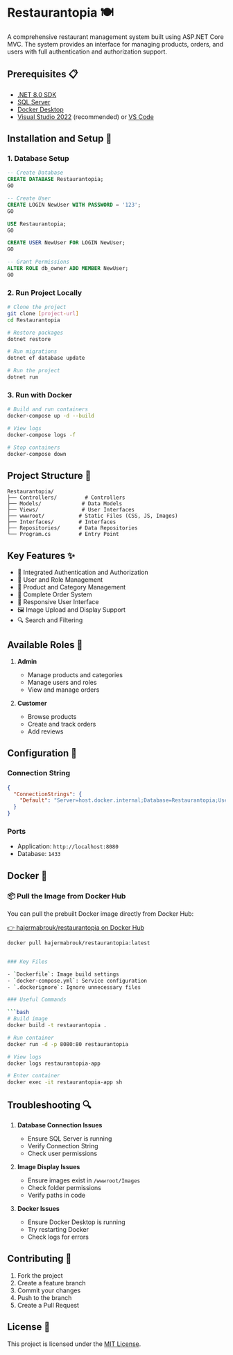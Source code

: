 # Restaurantopia 🍽️

A comprehensive restaurant management system built using ASP.NET Core MVC. The system provides an interface for managing products, orders, and users with full authentication and authorization support.

## Prerequisites 📋

- [.NET 8.0 SDK](https://dotnet.microsoft.com/download/dotnet/8.0)
- [SQL Server](https://www.microsoft.com/en-us/sql-server/sql-server-downloads)
- [Docker Desktop](https://www.docker.com/products/docker-desktop/)
- [Visual Studio 2022](https://visualstudio.microsoft.com/vs/) (recommended) or [VS Code](https://code.visualstudio.com/)

## Installation and Setup 🚀

### 1. Database Setup

```sql
-- Create Database
CREATE DATABASE Restaurantopia;
GO

-- Create User
CREATE LOGIN NewUser WITH PASSWORD = '123';
GO

USE Restaurantopia;
GO

CREATE USER NewUser FOR LOGIN NewUser;
GO

-- Grant Permissions
ALTER ROLE db_owner ADD MEMBER NewUser;
GO
```

### 2. Run Project Locally

```bash
# Clone the project
git clone [project-url]
cd Restaurantopia

# Restore packages
dotnet restore

# Run migrations
dotnet ef database update

# Run the project
dotnet run
```

### 3. Run with Docker

```bash
# Build and run containers
docker-compose up -d --build

# View logs
docker-compose logs -f

# Stop containers
docker-compose down
```

## Project Structure 📁

```
Restaurantopia/
├── Controllers/         # Controllers
├── Models/             # Data Models
├── Views/              # User Interfaces
├── wwwroot/           # Static Files (CSS, JS, Images)
├── Interfaces/        # Interfaces
├── Repositories/      # Data Repositories
└── Program.cs         # Entry Point
```

## Key Features ✨

- 🔐 Integrated Authentication and Authorization
- 👥 User and Role Management
- 🍕 Product and Category Management
- 🛒 Complete Order System
- 📱 Responsive User Interface
- 🖼️ Image Upload and Display Support
- 🔍 Search and Filtering

## Available Roles 👥

1. **Admin**
   - Manage products and categories
   - Manage users and roles
   - View and manage orders

2. **Customer**
   - Browse products
   - Create and track orders
   - Add reviews

## Configuration 🔧

### Connection String

```json
{
  "ConnectionStrings": {
    "Default": "Server=host.docker.internal;Database=Restaurantopia;User Id=NewUser;Password=123;TrustServerCertificate=true;MultipleActiveResultSets=true;"
  }
}
```

### Ports

- Application: `http://localhost:8080`
- Database: `1433`

## Docker 🐳

### 📦 Pull the Image from Docker Hub

You can pull the prebuilt Docker image directly from Docker Hub:

[👉 hajermabrouk/restaurantopia on Docker Hub](https://hub.docker.com/repository/docker/hajermabrouk/restaurantopia/general)

```bash
docker pull hajermabrouk/restaurantopia:latest


### Key Files

- `Dockerfile`: Image build settings
- `docker-compose.yml`: Service configuration
- `.dockerignore`: Ignore unnecessary files

### Useful Commands

```bash
# Build image
docker build -t restaurantopia .

# Run container
docker run -d -p 8080:80 restaurantopia

# View logs
docker logs restaurantopia-app

# Enter container
docker exec -it restaurantopia-app sh
```

## Troubleshooting 🔍

1. **Database Connection Issues**
   - Ensure SQL Server is running
   - Verify Connection String
   - Check user permissions

2. **Image Display Issues**
   - Ensure images exist in `/wwwroot/Images`
   - Check folder permissions
   - Verify paths in code

3. **Docker Issues**
   - Ensure Docker Desktop is running
   - Try restarting Docker
   - Check logs for errors

## Contributing 🤝

1. Fork the project
2. Create a feature branch
3. Commit your changes
4. Push to the branch
5. Create a Pull Request

## License 📄

This project is licensed under the [MIT License](LICENSE).

